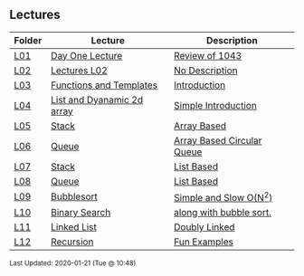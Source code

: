 ## Lectures
| Folder | Lecture | Description|
 | ------------|------------|------------|
 | [L01](https://github.com/rugbyprof/1063-Data-Structures/tree/master/Lectures/L01) | [ Day One Lecture ](https://github.com/rugbyprof/1063-Data-Structures/tree/master/Lectures/L01) | [ Review of 1043](https://github.com/rugbyprof/1063-Data-Structures/tree/master/Lectures/L01) | [N/A](https://github.com/rugbyprof/1063-Data-Structures/tree/master/Lectures/L01) |
 | [L02](https://github.com/rugbyprof/1063-Data-Structures/tree/master/Lectures/L02) | [ Lectures L02 ](https://github.com/rugbyprof/1063-Data-Structures/tree/master/Lectures/L02) | [ No Description](https://github.com/rugbyprof/1063-Data-Structures/tree/master/Lectures/L02) | [N/A](https://github.com/rugbyprof/1063-Data-Structures/tree/master/Lectures/L02) |
 | [L03](https://github.com/rugbyprof/1063-Data-Structures/tree/master/Lectures/L03) | [ Functions and Templates ](https://github.com/rugbyprof/1063-Data-Structures/tree/master/Lectures/L03) | [ Introduction](https://github.com/rugbyprof/1063-Data-Structures/tree/master/Lectures/L03) | [N/A](https://github.com/rugbyprof/1063-Data-Structures/tree/master/Lectures/L03) |
 | [L04](https://github.com/rugbyprof/1063-Data-Structures/tree/master/Lectures/L04) | [ List and Dyanamic 2d array ](https://github.com/rugbyprof/1063-Data-Structures/tree/master/Lectures/L04) | [ Simple Introduction](https://github.com/rugbyprof/1063-Data-Structures/tree/master/Lectures/L04) | [N/A](https://github.com/rugbyprof/1063-Data-Structures/tree/master/Lectures/L04) |
 | [L05](https://github.com/rugbyprof/1063-Data-Structures/tree/master/Lectures/L05) | [ Stack ](https://github.com/rugbyprof/1063-Data-Structures/tree/master/Lectures/L05) | [ Array Based](https://github.com/rugbyprof/1063-Data-Structures/tree/master/Lectures/L05) | [L05](https://github.com/rugbyprof/1063-Data-Structures/tree/master/Lectures/L05) | [ Files](https://github.com/rugbyprof/1063-Data-Structures/tree/master/Lectures/L05) | [N/A](https://github.com/rugbyprof/1063-Data-Structures/tree/master/Lectures/L05) |
 | [L06](https://github.com/rugbyprof/1063-Data-Structures/tree/master/Lectures/L06) | [ Queue ](https://github.com/rugbyprof/1063-Data-Structures/tree/master/Lectures/L06) | [ Array Based Circular Queue](https://github.com/rugbyprof/1063-Data-Structures/tree/master/Lectures/L06) | [N/A](https://github.com/rugbyprof/1063-Data-Structures/tree/master/Lectures/L06) |
 | [L07](https://github.com/rugbyprof/1063-Data-Structures/tree/master/Lectures/L07) | [ Stack ](https://github.com/rugbyprof/1063-Data-Structures/tree/master/Lectures/L07) | [ List Based](https://github.com/rugbyprof/1063-Data-Structures/tree/master/Lectures/L07) | [N/A](https://github.com/rugbyprof/1063-Data-Structures/tree/master/Lectures/L07) |
 | [L08](https://github.com/rugbyprof/1063-Data-Structures/tree/master/Lectures/L08) | [ Queue ](https://github.com/rugbyprof/1063-Data-Structures/tree/master/Lectures/L08) | [ List Based](https://github.com/rugbyprof/1063-Data-Structures/tree/master/Lectures/L08) | [N/A](https://github.com/rugbyprof/1063-Data-Structures/tree/master/Lectures/L08) |
 | [L09](https://github.com/rugbyprof/1063-Data-Structures/tree/master/Lectures/L09) | [ Bubblesort ](https://github.com/rugbyprof/1063-Data-Structures/tree/master/Lectures/L09) | [ Simple and Slow O(N<sup>2</sup>)](https://github.com/rugbyprof/1063-Data-Structures/tree/master/Lectures/L09) | [N/A](https://github.com/rugbyprof/1063-Data-Structures/tree/master/Lectures/L09) |
 | [L10](https://github.com/rugbyprof/1063-Data-Structures/tree/master/Lectures/L10) | [ Binary Search ](https://github.com/rugbyprof/1063-Data-Structures/tree/master/Lectures/L10) | [ along with bubble sort.](https://github.com/rugbyprof/1063-Data-Structures/tree/master/Lectures/L10) | [L10](https://github.com/rugbyprof/1063-Data-Structures/tree/master/Lectures/L10) | [ Files:](https://github.com/rugbyprof/1063-Data-Structures/tree/master/Lectures/L10) | [N/A](https://github.com/rugbyprof/1063-Data-Structures/tree/master/Lectures/L10) |
 | [L11](https://github.com/rugbyprof/1063-Data-Structures/tree/master/Lectures/L11) | [ Linked List ](https://github.com/rugbyprof/1063-Data-Structures/tree/master/Lectures/L11) | [ Doubly Linked](https://github.com/rugbyprof/1063-Data-Structures/tree/master/Lectures/L11) | [L11](https://github.com/rugbyprof/1063-Data-Structures/tree/master/Lectures/L11) | [ Files](https://github.com/rugbyprof/1063-Data-Structures/tree/master/Lectures/L11) | [N/A](https://github.com/rugbyprof/1063-Data-Structures/tree/master/Lectures/L11) |
 | [L12](https://github.com/rugbyprof/1063-Data-Structures/tree/master/Lectures/L12) | [ Recursion ](https://github.com/rugbyprof/1063-Data-Structures/tree/master/Lectures/L12) | [ Fun Examples](https://github.com/rugbyprof/1063-Data-Structures/tree/master/Lectures/L12) | [N/A](https://github.com/rugbyprof/1063-Data-Structures/tree/master/Lectures/L12) |

<sup>Last Updated: 2020-01-21 (Tue @ 10:48)</sup>